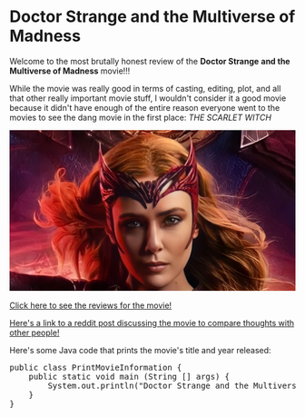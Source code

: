 # Doctor Strange and the Multiverse of Madness

Welcome to the most brutally honest review of the **Doctor Strange**
**and the Multiverse of Madness** movie!!! 

While the movie was really good in terms of casting, editing,
plot, and all that other really important movie stuff, I wouldn't
consider it a good movie because it didn't have enough of the entire 
reason everyone went to the movies to see the dang movie in the first
place: *THE SCARLET WITCH*

![This is an image of the Scarlet Witch being really cool](Scarlet-Witch.jpg)

[Click here to see the reviews for the movie!](https://www.imdb.com/title/tt9419884/ratings/?ref_=tt_ov_rt)

[Here's a link to a reddit post discussing the movie to compare thoughts with other people!](https://www.reddit.com/r/movies/comments/ujcuuw/official_discussion_doctor_strange_in_the/)


Here's some Java code that prints the movie's title and year released:

<pre>
public class PrintMovieInformation { 
    public static void main (String [] args) { 
        System.out.println("Doctor Strange and the Multiverse of Madness - 2022"); 
    } 
}
</pre>